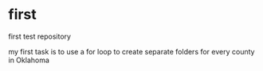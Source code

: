 # first
first test repository 

my first task is to use a for loop to create separate folders for every county in Oklahoma
